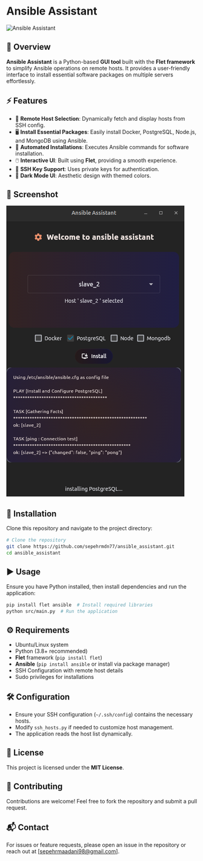# Ansible Assistant

![Ansible Assistant](https://img.shields.io/badge/Python-Flet-blue?style=for-the-badge&logo=python)

## 📌 Overview
**Ansible Assistant** is a Python-based **GUI tool** built with the **Flet framework** to simplify Ansible operations on remote hosts. It provides a user-friendly interface to install essential software packages on multiple servers effortlessly.

## ⚡ Features
- 📌 **Remote Host Selection**: Dynamically fetch and display hosts from SSH config.
- 🖥️ **Install Essential Packages**: Easily install Docker, PostgreSQL, Node.js, and MongoDB using Ansible.
- 🔄 **Automated Installations**: Executes Ansible commands for software installation.
- 🖱️ **Interactive UI**: Built using **Flet**, providing a smooth experience.
- 🔑 **SSH Key Support**: Uses private keys for authentication.
- 🌙 **Dark Mode UI**: Aesthetic design with themed colors.

## 📸 Screenshot
![App test](src/assets/App_test.png)

## 🚀 Installation
Clone this repository and navigate to the project directory:

```bash
# Clone the repository
git clone https://github.com/sepehrmdn77/ansible_assistant.git
cd ansible_assistant
```

## ▶️ Usage
Ensure you have Python installed, then install dependencies and run the application:

```bash
pip install flet ansible  # Install required libraries
python src/main.py  # Run the application
```

## ⚙️ Requirements
- Ubuntu/Linux system
- Python (3.8+ recommended)
- **Flet** framework (`pip install flet`)
- **Ansible** (`pip install ansible` or install via package manager)
- SSH Configuration with remote host details
- Sudo privileges for installations

## 🛠️ Configuration
- Ensure your SSH configuration (`~/.ssh/config`) contains the necessary hosts.
- Modify `ssh_hosts.py` if needed to customize host management.
- The application reads the host list dynamically.

## 📜 License
This project is licensed under the **MIT License**.

## 🤝 Contributing
Contributions are welcome! Feel free to fork the repository and submit a pull request.

## 📬 Contact
For issues or feature requests, please open an issue in the repository or reach out at [sepehrmaadani98@gmail.com].
